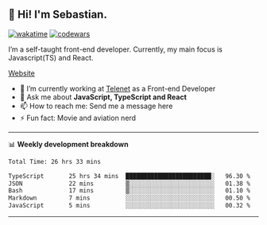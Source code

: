 ## 👋 Hi! I'm Sebastian.

[![wakatime](https://wakatime.com/badge/user/df0036c6-328a-4a39-be9b-e49417ed22a1.svg)](https://wakatime.com/@df0036c6-328a-4a39-be9b-e49417ed22a1)
[![codewars](https://www.codewars.com/users/sebavuye/badges/small)](https://www.codewars.com/users/sebavuye)

I’m a self-taught front-end developer. Currently, my main focus is Javascript(TS) and React.

[Website](https://sebastianvuye.be)

- 🔭 I’m currently working at [Telenet](https://telenet.be/) as a Front-end Developer
- 💬 Ask me about **JavaScript, TypeScript and React**
- 📫 How to reach me: Send me a message here
- ⚡ Fun fact: Movie and aviation nerd

-------

📊 **Weekly development breakdown**

<!--START_SECTION:waka-->

```txt
Total Time: 26 hrs 33 mins

TypeScript       25 hrs 34 mins  ████████████████████████░   96.30 %
JSON             22 mins         ▒░░░░░░░░░░░░░░░░░░░░░░░░   01.38 %
Bash             17 mins         ▒░░░░░░░░░░░░░░░░░░░░░░░░   01.10 %
Markdown         7 mins          ░░░░░░░░░░░░░░░░░░░░░░░░░   00.50 %
JavaScript       5 mins          ░░░░░░░░░░░░░░░░░░░░░░░░░   00.32 %
```

<!--END_SECTION:waka-->
-------

